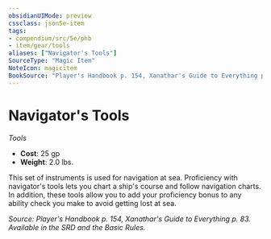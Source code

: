 ```yaml
---
obsidianUIMode: preview
cssclass: json5e-item
tags:
- compendium/src/5e/phb
- item/gear/tools
aliases: ["Navigator's Tools"]
SourceType: "Magic Item"
NoteIcon: magicitem
BookSource: "Player's Handbook p. 154, Xanathar's Guide to Everything p. 83. Available in the SRD and the Basic Rules."
---
```

# Navigator's Tools
*Tools*  

- **Cost**: 25 gp
- **Weight**: 2.0 lbs.

This set of instruments is used for navigation at sea. Proficiency with navigator's tools lets you chart a ship's course and follow navigation charts. In addition, these tools allow you to add your proficiency bonus to any ability check you make to avoid getting lost at sea.

*Source: Player's Handbook p. 154, Xanathar's Guide to Everything p. 83. Available in the SRD and the Basic Rules.*